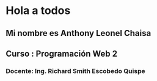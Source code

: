 # Hola a todos
## Mi nombre es Anthony Leonel Chaisa
## Curso : Programación Web 2
### Docente: Ing. Richard Smith Escobedo Quispe